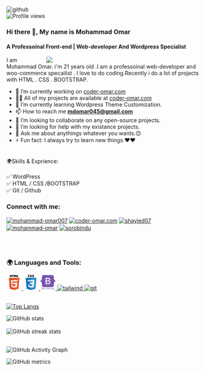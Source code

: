 <img src='https://media4.giphy.com/media/qgQUggAC3Pfv687qPC/giphy.gif' alt='github' width='900' height='450'> <br>
![Profile views](https://gpvc.arturio.dev/Mohammad-Omar-07) 
### Hi there 👋, My name is Mohammad Omar
#### A Professoinal Front-end | Web-developer And Wordpress Specialist
<img src="https://camo.githubusercontent.com/a4c584bce1c41271485d28f92aaf9f581b3c88b68ca723b6edfd58b4ba988c2b/68747470733a2f2f63646e2e6472696262626c652e636f6d2f75736572732f313138373833362f73637265656e73686f74732f363533393432392f70726f6772616d65722e676966" align="right" width="400">

 


I am Mohammad Omar. i'm 21 years old .I am a professoinal web-developer and woo-commerce specailist . I love to do coding.Recently i do a lot of projects with HTML . CSS . BOOTSTRAP. 



- 🔭 I’m currently working on [coder-omar.com](coder-omar.com) 
- 👨‍💻 All of my projects are available at [coder-omar.com](coder-omar.com)
- 🌱 I’m currently learning Wordpress Theme Customization. 
- 📫 How to reach me **mdomar045@gmail.com**
- 👯 I’m looking to collaborate on any open-source projects. 
- 🤔 I’m looking for help with my existance projects. 
- 💬 Ask me about anythings whatever you wants.😊 
- ⚡ Fun fact: I always try to learn new things.❤❤  <br> <br>

🌍Skills & Exprience: <br> <br>
✅ WordPress <Br>
✅ HTML / CSS /BOOTSTRAP <br>
✅ Git / Github <br>

<h3 align="left">Connect with me:</h3>
<p align="left">
<a href="https://codepen.io/mohammad-omar007" target="blank"><img align="center" src="https://raw.githubusercontent.com/rahuldkjain/github-profile-readme-generator/master/src/images/icons/Social/codepen.svg" alt="mohammad-omar007" height="30" width="40" /></a>
<a href="https://dev.to/coder-omar.com" target="blank"><img align="center" src="https://raw.githubusercontent.com/rahuldkjain/github-profile-readme-generator/master/src/images/icons/Social/devto.svg" alt="coder-omar.com" height="30" width="40" /></a>
<a href="https://fb.com/shayied07" target="blank"><img align="center" src="https://raw.githubusercontent.com/rahuldkjain/github-profile-readme-generator/master/src/images/icons/Social/facebook.svg" alt="shayied07" height="30" width="40" /></a>
<a href="https://instagram.com/mohammad-omar" target="blank"><img align="center" src="https://raw.githubusercontent.com/rahuldkjain/github-profile-readme-generator/master/src/images/icons/Social/instagram.svg" alt="mohammad-omar" height="30" width="40" /></a>
<a href="https://www.youtube.com/c/sorobindu" target="blank"><img align="center" src="https://raw.githubusercontent.com/rahuldkjain/github-profile-readme-generator/master/src/images/icons/Social/youtube.svg" alt="sorobindu" height="30" width="40" /></a>
</p>
<br> <br>
 
<h3 align="left">🌍 Languages and Tools:</h3>
                            <a href="https://www.w3.org/html/" target="_blank" rel="noreferrer"> <img src="https://raw.githubusercontent.com/devicons/devicon/master/icons/html5/html5-original-wordmark.svg" alt="html5" width="40" height="40"/> </a>   <a href="https://www.w3schools.com/css/" target="_blank" rel="noreferrer"> <img src="https://raw.githubusercontent.com/devicons/devicon/master/icons/css3/css3-original-wordmark.svg" alt="css3" width="40" height="40"/> </a>    <a href="https://getbootstrap.com" target="_blank" rel="noreferrer"> <img src="https://raw.githubusercontent.com/devicons/devicon/master/icons/bootstrap/bootstrap-plain-wordmark.svg" alt="bootstrap" width="40" height="40"/> </a>     <a href="https://tailwindcss.com/" target="_blank" rel="noreferrer"> <img src="https://www.vectorlogo.zone/logos/tailwindcss/tailwindcss-icon.svg" alt="tailwind" width="40" height="40"/> </a>     <a href="https://git-scm.com/" target="_blank" rel="noreferrer"> <img src="https://www.vectorlogo.zone/logos/git-scm/git-scm-icon.svg" alt="git" width="40" height="40"/> </a>  <br><br>







[![Top Langs](https://github-readme-stats.vercel.app/api/top-langs/?username=Mohammad-Omar-07)](https://github.com/anuraghazra/github-readme-stats)

![GitHub stats](https://github-readme-stats.vercel.app/api?username=Mohammad-Omar-07&show_icons=true&theme=radical) <br> <br>
![GitHub streak stats](https://github-readme-streak-stats.herokuapp.com/?user=Mohammad-Omar-07)  <br> <br>

![GitHub Activity Graph](https://activity-graph.herokuapp.com/graph?username=Mohammad-Omar-07)  

![GitHub metrics](https://metrics.lecoq.io/Mohammad-Omar-07)




